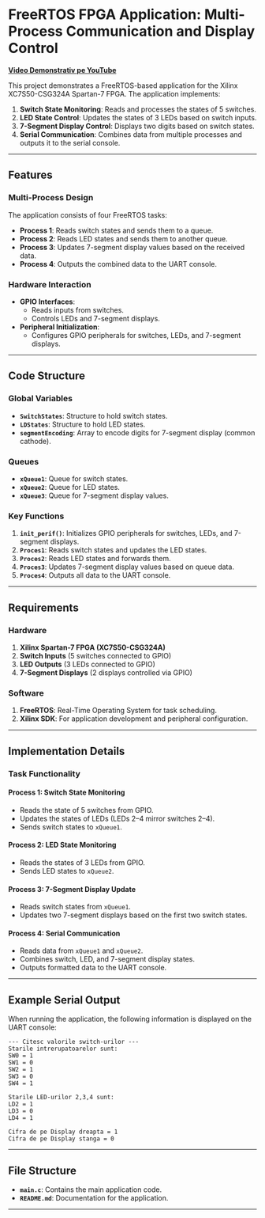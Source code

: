 # FreeRTOS FPGA Application: Multi-Process Communication and Display Control

[**Video Demonstrativ pe YouTube**](https://www.youtube.com/watch?v=LCpn7amrAR4)

This project demonstrates a FreeRTOS-based application for the Xilinx XC7S50-CSG324A Spartan-7 FPGA. The application implements:

1. **Switch State Monitoring**: Reads and processes the states of 5 switches.
2. **LED State Control**: Updates the states of 3 LEDs based on switch inputs.
3. **7-Segment Display Control**: Displays two digits based on switch states.
4. **Serial Communication**: Combines data from multiple processes and outputs it to the serial console.

---

## Features

### Multi-Process Design
The application consists of four FreeRTOS tasks:

- **Process 1**: Reads switch states and sends them to a queue.
- **Process 2**: Reads LED states and sends them to another queue.
- **Process 3**: Updates 7-segment display values based on the received data.
- **Process 4**: Outputs the combined data to the UART console.

### Hardware Interaction
- **GPIO Interfaces**:
  - Reads inputs from switches.
  - Controls LEDs and 7-segment displays.
- **Peripheral Initialization**:
  - Configures GPIO peripherals for switches, LEDs, and 7-segment displays.

---

## Code Structure

### Global Variables
- **`SwitchStates`**: Structure to hold switch states.
- **`LDStates`**: Structure to hold LED states.
- **`segmentEncoding`**: Array to encode digits for 7-segment display (common cathode).

### Queues
- **`xQueue1`**: Queue for switch states.
- **`xQueue2`**: Queue for LED states.
- **`xQueue3`**: Queue for 7-segment display values.

### Key Functions
1. **`init_perif()`**: Initializes GPIO peripherals for switches, LEDs, and 7-segment displays.
2. **`Proces1`**: Reads switch states and updates the LED states.
3. **`Proces2`**: Reads LED states and forwards them.
4. **`Proces3`**: Updates 7-segment display values based on queue data.
5. **`Proces4`**: Outputs all data to the UART console.

---

## Requirements

### Hardware
1. **Xilinx Spartan-7 FPGA (XC7S50-CSG324A)**
2. **Switch Inputs** (5 switches connected to GPIO)
3. **LED Outputs** (3 LEDs connected to GPIO)
4. **7-Segment Displays** (2 displays controlled via GPIO)

### Software
1. **FreeRTOS**: Real-Time Operating System for task scheduling.
2. **Xilinx SDK**: For application development and peripheral configuration.

---

## Implementation Details

### Task Functionality

#### **Process 1: Switch State Monitoring**
- Reads the state of 5 switches from GPIO.
- Updates the states of LEDs (LEDs 2–4 mirror switches 2–4).
- Sends switch states to `xQueue1`.

#### **Process 2: LED State Monitoring**
- Reads the states of 3 LEDs from GPIO.
- Sends LED states to `xQueue2`.

#### **Process 3: 7-Segment Display Update**
- Reads switch states from `xQueue1`.
- Updates two 7-segment displays based on the first two switch states.

#### **Process 4: Serial Communication**
- Reads data from `xQueue1` and `xQueue2`.
- Combines switch, LED, and 7-segment display states.
- Outputs formatted data to the UART console.

---

## Example Serial Output

When running the application, the following information is displayed on the UART console:

```
--- Citesc valorile switch-urilor ---
Starile intrerupatoarelor sunt:
SW0 = 1
SW1 = 0
SW2 = 1
SW3 = 0
SW4 = 1

Starile LED-urilor 2,3,4 sunt:
LD2 = 1
LD3 = 0
LD4 = 1

Cifra de pe Display dreapta = 1
Cifra de pe Display stanga = 0
```

---

## File Structure
- **`main.c`**: Contains the main application code.
- **`README.md`**: Documentation for the application.

---

